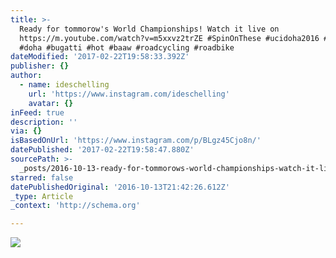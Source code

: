 ```yaml
---
title: >-
  Ready for tommorow's World Championships! Watch it live on
  https://m.youtube.com/watch?v=m5xxvz2trZE #SpinOnThese #ucidoha2016 #fatboys
  #doha #bugatti #hot #baaw #roadcycling #roadbike
dateModified: '2017-02-22T19:58:33.392Z'
publisher: {}
author:
  - name: ideschelling
    url: 'https://www.instagram.com/ideschelling'
    avatar: {}
inFeed: true
description: ''
via: {}
isBasedOnUrl: 'https://www.instagram.com/p/BLgz45Cjo8n/'
datePublished: '2017-02-22T19:58:47.880Z'
sourcePath: >-
  _posts/2016-10-13-ready-for-tommorows-world-championships-watch-it-live-on-h.md
starred: false
datePublishedOriginal: '2016-10-13T21:42:26.612Z'
_type: Article
_context: 'http://schema.org'

---
```

![](https://scontent.cdninstagram.com/t51.2885-15/s640x640/sh0.08/e35/14565131_1262310667146329_8796962087365509120_n.jpg?ig_cache_key=MTM2MDMxNTI5NzM3NDgzNDQ3MQ%3D%3D.2)